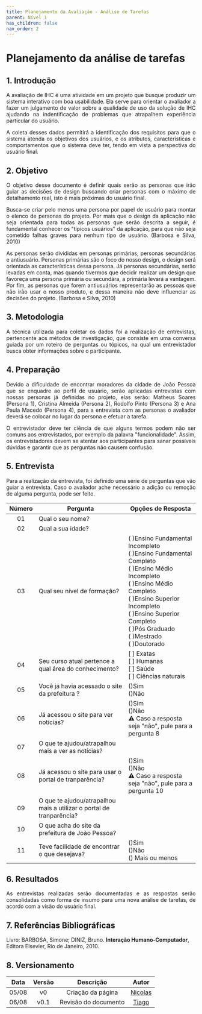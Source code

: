 ```yaml
---
title: Planejamento da Avaliação - Análise de Tarefas
parent: Nível 1
has_children: false
nav_order: 2
---
```


# Planejamento da análise de tarefas

## 1. Introdução

<p align = "justify"> A avaliação de IHC é uma atividade em um projeto que busque produzir um sistema interativo com boa usabilidade. Ela serve para orientar o avaliador a fazer um julgamento de valor sobre a qualidade de uso da solução de IHC ajudando na indentificação de problemas que atrapalhem experiência particular do usuário. </p>

<p align = "justify"> A coleta desses dados permitirá a identificação dos requisitos para que o sistema atenda os objetivos dos usuários, e os atributos, características e comportamentos que o sistema deve ter, tendo em vista a perspectiva do usuário final.</p>

## 2. Objetivo

<p align = "justify"> O objetivo desse documento é definir quais serão as personas que irão guiar as decisões de design buscando criar personas com o máximo de detalhamento real, isto é mais próximas do usuário final. </p>

<p align = "justify"> Busca-se criar pelo menos uma persona por papel de usuário para montar o elenco de personas do projeto. Por mais que o design da aplicação não seja orientada para todas as personas que serão descrita a seguir, é fundamental conhecer os "típicos usuários" da aplicação, para que não seja cometido falhas graves para nenhum tipo de usuário. (Barbosa e Silva, 2010) </p>

<p align = "justify"> As personas serão divididas em personas primárias, personas secundárias e antiusuário. Personas primárias são o foco do nosso design, o design será orientada as características dessa persona. Já personas secundárias, serão levadas em conta, mas quando tivermos que decidir realizar um design que favoreça uma persona primária ou secundára, a primária levará a vantagem. Por fim, as personas que forem antiusuários representarão as pessoas que não irão usar o nosso produto, e dessa maneira não deve influenciar as decisões do projeto. (Barbosa e Silva, 2010) </p>

## 3. Metodologia

<p align = "justify"> A técnica utilizada para coletar os dados foi a realização de entrevistas, pertencente aos métodos de investigação, que consiste em uma conversa guiada por um roteiro de perguntas ou tópicos, na qual um entrevistador busca obter informações sobre o participante. </p>



## 4. Preparação

<p align = "justify"> Devido a dificuldade de encontrar moradores da cidade de João Pessoa que se enquadre ao perfil de usuário, serão aplicadas entrevistas com nossas personas já definidas no projeto, elas serão: Matheus Soares (Persona 1), Cristina Almeida  (Persona 2), Rodolfo Pinto (Persona 3) e Ana Paula Macedo (Persona 4), para a entrevista com as personas o avaliador deverá se colocar no lugar da persona e efetuar a tarefa.</p>

<p align = "justify"> O entrevistador deve ter ciência de que alguns termos podem não ser comuns aos entrevistados, por exemplo da palavra "funcionalidade". Assim, os entrevistadores devem se atentar aos participantes para sanar possíveis dúvidas e garantir que as perguntas não causem confusão. </p>

## 5. Entrevista

<p align = "justify"> Para a realização da entrevista, foi definido uma série de perguntas que vão guiar a entrevista. Caso o avaliador ache necessário a adição ou remoção de alguma pergunta, pode ser feito. </p>

| Número | Pergunta                                                                                                                                  | Opções de Resposta                                                                                                                                                                                                                                      |
| :----: | ----------------------------------------------------------------------------------------------------------------------------------------- | ------------------------------------------------------------------------------------------------------------------------------------------------------------------------------------------------------------------------------------------------------- |
|   01   | Qual o seu nome?                                                                                                                          |                                                                                                                                                                                                                                                         |
|   02   | Qual a sua idade?                                                                                                                         |                                                                                                                                                                                                                                                         |
|   03   | Qual seu nível de formação?                                                                                                               | ( )Ensino Fundamental Incompleto </br>( )Ensino Fundamental Completo</br>( )Ensino Médio Incompleto</br>( )Ensino Médio Completo</br>( )Ensino Superior Incompleto</br>( )Ensino Superior Completo</br>( )Pós Graduado</br>( )Mestrado</br>( )Doutorado |
|   04   | Seu curso atual pertence a qual área do conhecimento? | [ ] Exatas <br>[ ] Humanas<br>[ ] Saúde<br>[ ] Ciências naturais |
|   05   | Você já havia acessado o site da prefeitura ?                                                                                             | ()Sim </br> ()Não                                                                                                                                                                                                                                       |
|   06   | Já acessou o site para ver notícias?                       | ()Sim</br> ()Não <br>⚠️ Caso a resposta seja "não", pule para a pergunta 8                                                                                                                                                                                 |
|   07   | O que te ajudou/atrapalhou mais a ver as notícias?                                                                                  |                                                                                                                                                                                                                                                         |
|   08   | Já acessou o site para usar o portal de tranparência?                                                                                                      | ()Sim</br> ()Não </br> ⚠️ Caso a resposta seja "não", pule para a pergunta 10                                                                                                                                                                                                                 |
|   09   | O que te ajudou/atrapalhou mais a utilizar o portal de tranparência?                                      
| 10    | O que acha do site da prefeitura de João Pessoa?
|   11   | Teve facilidade de encontrar o que desejava?                                                                                              | ()Sim</br> ()Não </br>() Mais ou menos                                                                                                                                                               |
## 6. Resultados
<p align = "justify"> As entrevistas realizadas serão documentadas e as respostas serão consolidadas como forma de insumo para uma nova análise de tarefas, de acordo com a visão do usuário final. </p>

## 7. Referências Bibliográficas

Livro: BARBOSA, Simone; DINIZ, Bruno. **Interação Humano-Computador**, Editora Elsevier, Rio de Janeiro, 2010.

## 8. Versionamento
 
| Data  | Versão |     Descrição     |    Autor    |
|:-----:|:------:|:-----------------:|:-----------:|
| 05/08 |   v0   | Criação da página  | [Nicolas](https://github.com/Nicolas-Roberto) |
| 06/08 |   v0.1  | Revisão do documento  | [Tiago](https://github.com/TiagoBuson) |